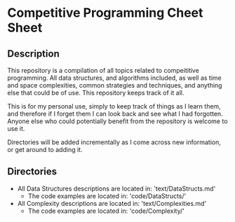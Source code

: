 # Competitive Programming Cheet Sheet

## Description

This repository is a compilation of all topics related to compeititive programming. All data structures, and algorithms included, as well as time and space complexities, common strategies and techniques, and anything else that could be of use. This repository keeps track of it all.

This is for my personal use, simply to keep track of things as I learn them, and therefore if I forget them I can look back and see what I had forgotten. Anyone else who could potentially benefit from the repository is welcome to use it.

Directories will be added incrementally as I come across new information, or get around to adding it.

## Directories

* All Data Structures descriptions are located in: 'text/DataStructs.md' 
    * The code examples are located in: 'code/DataStructs/'
* All Complexity descriptions are located in: 'text/Complexities.md' 
    * The code examples are located in: 'code/Complexity/'